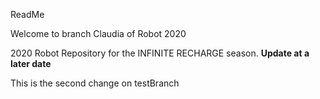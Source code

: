 ReadMe

Welcome to branch Claudia of Robot 2020

2020 Robot Repository for the INFINITE RECHARGE season.
**Update at a later date**

This is the second change on testBranch
